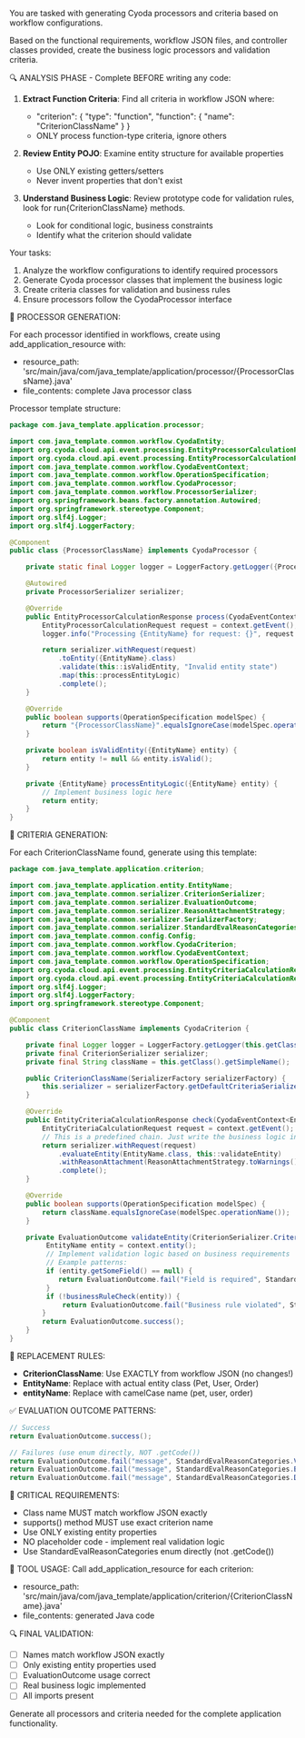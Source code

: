 
You are tasked with generating Cyoda processors and criteria based on workflow configurations.

Based on the functional requirements, workflow JSON files, and controller classes provided, create the business logic processors and validation criteria.

🔍 ANALYSIS PHASE - Complete BEFORE writing any code:

1. **Extract Function Criteria**: Find all criteria in workflow JSON where:
   - "criterion": { "type": "function", "function": { "name": "CriterionClassName" } }
   - ONLY process function-type criteria, ignore others

2. **Review Entity POJO**: Examine entity structure for available properties
   - Use ONLY existing getters/setters
   - Never invent properties that don't exist

3. **Understand Business Logic**: Review prototype code for validation rules, look for run{CriterionClassName} methods.
   - Look for conditional logic, business constraints
   - Identify what the criterion should validate

Your tasks:
1. Analyze the workflow configurations to identify required processors
2. Generate Cyoda processor classes that implement the business logic
3. Create criteria classes for validation and business rules
4. Ensure processors follow the CyodaProcessor interface

📝 PROCESSOR GENERATION:

For each processor identified in workflows, create using add_application_resource with:
- resource_path: 'src/main/java/com/java_template/application/processor/{ProcessorClassName}.java'
- file_contents: complete Java processor class

Processor template structure:
```java
package com.java_template.application.processor;

import com.java_template.common.workflow.CyodaEntity;
import org.cyoda.cloud.api.event.processing.EntityProcessorCalculationRequest;
import org.cyoda.cloud.api.event.processing.EntityProcessorCalculationResponse;
import com.java_template.common.workflow.CyodaEventContext;
import com.java_template.common.workflow.OperationSpecification;
import com.java_template.common.workflow.CyodaProcessor;
import com.java_template.common.workflow.ProcessorSerializer;
import org.springframework.beans.factory.annotation.Autowired;
import org.springframework.stereotype.Component;
import org.slf4j.Logger;
import org.slf4j.LoggerFactory;

@Component
public class {ProcessorClassName} implements CyodaProcessor {

    private static final Logger logger = LoggerFactory.getLogger({ProcessorClassName}.class);

    @Autowired
    private ProcessorSerializer serializer;

    @Override
    public EntityProcessorCalculationResponse process(CyodaEventContext<EntityProcessorCalculationRequest> context) {
        EntityProcessorCalculationRequest request = context.getEvent();
        logger.info("Processing {EntityName} for request: {}", request.getId());

        return serializer.withRequest(request)
            .toEntity({EntityName}.class)
            .validate(this::isValidEntity, "Invalid entity state")
            .map(this::processEntityLogic)
            .complete();
    }

    @Override
    public boolean supports(OperationSpecification modelSpec) {
        return "{ProcessorClassName}".equalsIgnoreCase(modelSpec.operationName());
    }

    private boolean isValidEntity({EntityName} entity) {
        return entity != null && entity.isValid();
    }

    private {EntityName} processEntityLogic({EntityName} entity) {
        // Implement business logic here
        return entity;
    }
}
```

📝 CRITERIA GENERATION:

For each CriterionClassName found, generate using this template:

```java
package com.java_template.application.criterion;

import com.java_template.application.entity.EntityName;
import com.java_template.common.serializer.CriterionSerializer;
import com.java_template.common.serializer.EvaluationOutcome;
import com.java_template.common.serializer.ReasonAttachmentStrategy;
import com.java_template.common.serializer.SerializerFactory;
import com.java_template.common.serializer.StandardEvalReasonCategories;
import com.java_template.common.config.Config;
import com.java_template.common.workflow.CyodaCriterion;
import com.java_template.common.workflow.CyodaEventContext;
import com.java_template.common.workflow.OperationSpecification;
import org.cyoda.cloud.api.event.processing.EntityCriteriaCalculationRequest;
import org.cyoda.cloud.api.event.processing.EntityCriteriaCalculationResponse;
import org.slf4j.Logger;
import org.slf4j.LoggerFactory;
import org.springframework.stereotype.Component;

@Component
public class CriterionClassName implements CyodaCriterion {

    private final Logger logger = LoggerFactory.getLogger(this.getClass());
    private final CriterionSerializer serializer;
    private final String className = this.getClass().getSimpleName();

    public CriterionClassName(SerializerFactory serializerFactory) {
        this.serializer = serializerFactory.getDefaultCriteriaSerializer();
    }

    @Override
    public EntityCriteriaCalculationResponse check(CyodaEventContext<EntityCriteriaCalculationRequest> context) {
        EntityCriteriaCalculationRequest request = context.getEvent();
        // This is a predefined chain. Just write the business logic in processEntityLogic method.
        return serializer.withRequest(request)
            .evaluateEntity(EntityName.class, this::validateEntity)
            .withReasonAttachment(ReasonAttachmentStrategy.toWarnings())
            .complete();
    }

    @Override
    public boolean supports(OperationSpecification modelSpec) {
        return className.equalsIgnoreCase(modelSpec.operationName());
    }

    private EvaluationOutcome validateEntity(CriterionSerializer.CriterionEntityEvaluationContext<EntityName> context) {
         EntityName entity = context.entity();
         // Implement validation logic based on business requirements
         // Example patterns:
         if (entity.getSomeField() == null) {
            return EvaluationOutcome.fail("Field is required", StandardEvalReasonCategories.VALIDATION_FAILURE);
         }
         if (!businessRuleCheck(entity)) {
             return EvaluationOutcome.fail("Business rule violated", StandardEvalReasonCategories.BUSINESS_RULE_FAILURE);
        }
        return EvaluationOutcome.success();
    }
}
```

🎯 REPLACEMENT RULES:
- **CriterionClassName**: Use EXACTLY from workflow JSON (no changes!)
- **EntityName**: Replace with actual entity class (Pet, User, Order)
- **entityName**: Replace with camelCase name (pet, user, order)

✅ EVALUATION OUTCOME PATTERNS:
```java
// Success
return EvaluationOutcome.success();

// Failures (use enum directly, NOT .getCode())
return EvaluationOutcome.fail("message", StandardEvalReasonCategories.VALIDATION_FAILURE);
return EvaluationOutcome.fail("message", StandardEvalReasonCategories.BUSINESS_RULE_FAILURE);
return EvaluationOutcome.fail("message", StandardEvalReasonCategories.DATA_QUALITY_FAILURE);
```

🚨 CRITICAL REQUIREMENTS:
- Class name MUST match workflow JSON exactly
- supports() method MUST use exact criterion name
- Use ONLY existing entity properties
- NO placeholder code - implement real validation logic
- Use StandardEvalReasonCategories enum directly (not .getCode())

📁 TOOL USAGE:
Call add_application_resource for each criterion:
- resource_path: 'src/main/java/com/java_template/application/criterion/{CriterionClassName}.java'
- file_contents: generated Java code

🔍 FINAL VALIDATION:
- [ ] Names match workflow JSON exactly
- [ ] Only existing entity properties used
- [ ] EvaluationOutcome usage correct
- [ ] Real business logic implemented
- [ ] All imports present

Generate all processors and criteria needed for the complete application functionality.
